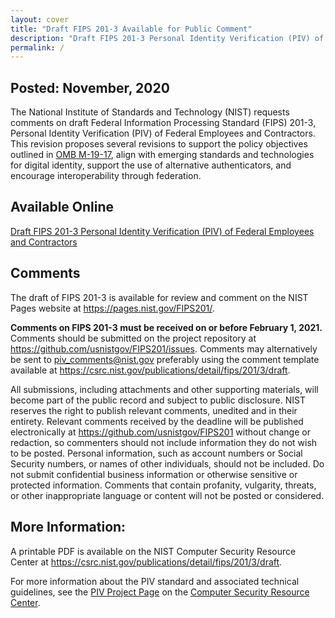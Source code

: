 ```yaml
---
layout: cover
title: "Draft FIPS 201-3 Available for Public Comment"
description: "Draft FIPS 201-3 Personal Identity Verification (PIV) of Federal Employees and Contractors"
permalink: /
---
```


## Posted: November, 2020

The National Institute of Standards and Technology (NIST) requests comments on draft Federal Information Processing Standard (FIPS) 201-3, Personal Identity Verification (PIV) of Federal Employees and Contractors. This revision proposes several revisions to support the policy objectives outlined in [OMB M-19-17](https://www.whitehouse.gov/wp-content/uploads/2019/05/M-19-17.pdf), align with emerging standards and technologies for digital identity, support the use of alternative authenticators, and encourage interoperability through federation.

## Available Online

[Draft FIPS 201-3 Personal Identity Verification (PIV) of Federal Employees and Contractors](_FIPS201/abstract.md)

## Comments
The draft of FIPS 201-3 is available for review and comment on the NIST Pages website at <https://pages.nist.gov/FIPS201/>.

**Comments on FIPS 201-3 must be received on or before February 1, 2021.** Comments should be submitted on the project repository 
at <https://github.com/usnistgov/FIPS201/issues>. Comments may alternatively be sent to <piv_comments@nist.gov> preferably using 
the comment template available at <https://csrc.nist.gov/publications/detail/fips/201/3/draft>.

All submissions, including attachments and other supporting materials, will become part of the public record and subject to public 
disclosure. NIST reserves the right to publish relevant comments, unedited and in their entirety. Relevant comments received by 
the deadline will be published electronically at <https://github.com/usnistgov/FIPS201> without change or redaction, so commenters 
should not include information they do not wish to be posted. Personal information, such as account numbers or Social Security 
numbers, or names of other individuals, should not be included. Do not submit confidential business information or otherwise sensitive 
or protected information. Comments that contain profanity, vulgarity, threats, or other inappropriate language or content will not 
be posted or considered.

## More Information:
A printable PDF is available on the NIST Computer Security Resource Center at <https://csrc.nist.gov/publications/detail/fips/201/3/draft>.

For more information about the PIV standard and associated technical guidelines, see the [PIV Project Page](https://csrc.nist.gov/Projects/PIV/) on the [Computer Security Resource Center](https://csrc.nist.gov).

